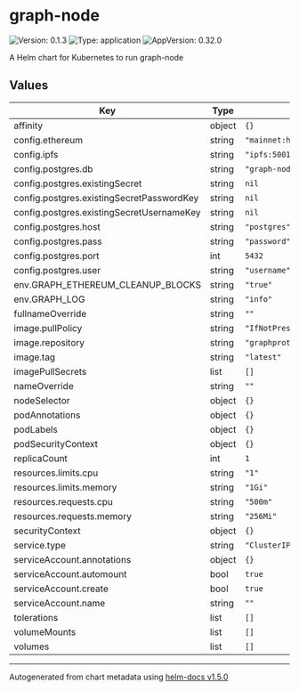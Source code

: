 # graph-node

![Version: 0.1.3](https://img.shields.io/badge/Version-0.1.3-informational?style=flat-square) ![Type: application](https://img.shields.io/badge/Type-application-informational?style=flat-square) ![AppVersion: 0.32.0](https://img.shields.io/badge/AppVersion-0.32.0-informational?style=flat-square)

A Helm chart for Kubernetes to run graph-node

## Values

| Key | Type | Default | Description |
|-----|------|---------|-------------|
| affinity | object | `{}` |  |
| config.ethereum | string | `"mainnet:http://localhost:8545"` |  |
| config.ipfs | string | `"ipfs:5001"` |  |
| config.postgres.db | string | `"graph-node"` |  |
| config.postgres.existingSecret | string | `nil` |  |
| config.postgres.existingSecretPasswordKey | string | `nil` |  |
| config.postgres.existingSecretUsernameKey | string | `nil` |  |
| config.postgres.host | string | `"postgres"` |  |
| config.postgres.pass | string | `"password"` |  |
| config.postgres.port | int | `5432` |  |
| config.postgres.user | string | `"username"` |  |
| env.GRAPH_ETHEREUM_CLEANUP_BLOCKS | string | `"true"` |  |
| env.GRAPH_LOG | string | `"info"` |  |
| fullnameOverride | string | `""` |  |
| image.pullPolicy | string | `"IfNotPresent"` |  |
| image.repository | string | `"graphprotocol/graph-node"` |  |
| image.tag | string | `"latest"` |  |
| imagePullSecrets | list | `[]` |  |
| nameOverride | string | `""` |  |
| nodeSelector | object | `{}` |  |
| podAnnotations | object | `{}` |  |
| podLabels | object | `{}` |  |
| podSecurityContext | object | `{}` |  |
| replicaCount | int | `1` |  |
| resources.limits.cpu | string | `"1"` |  |
| resources.limits.memory | string | `"1Gi"` |  |
| resources.requests.cpu | string | `"500m"` |  |
| resources.requests.memory | string | `"256Mi"` |  |
| securityContext | object | `{}` |  |
| service.type | string | `"ClusterIP"` |  |
| serviceAccount.annotations | object | `{}` |  |
| serviceAccount.automount | bool | `true` |  |
| serviceAccount.create | bool | `true` |  |
| serviceAccount.name | string | `""` |  |
| tolerations | list | `[]` |  |
| volumeMounts | list | `[]` |  |
| volumes | list | `[]` |  |

----------------------------------------------
Autogenerated from chart metadata using [helm-docs v1.5.0](https://github.com/norwoodj/helm-docs/releases/v1.5.0)
